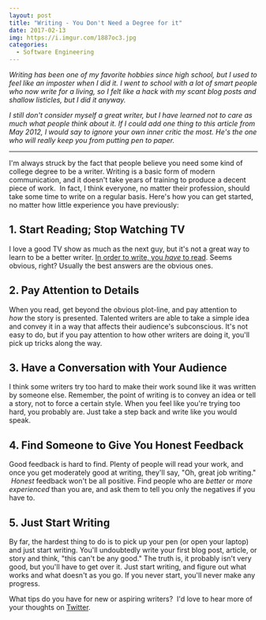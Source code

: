```yaml
---
layout: post
title: "Writing - You Don't Need a Degree for it"
date: 2017-02-13
img: https://i.imgur.com/1887oc3.jpg
categories:
  - Software Engineering
---
```

*Writing has been one of my favorite hobbies since high school, but I used to feel like an imposter  when I did it. I went to school with a lot of smart people who now write for a living, so I felt like a hack with my scant blog posts and shallow listicles, but I did it anyway.*

*I still don't consider myself a great writer, but I have learned not to care as much what people think about it. If I could add one thing to this article from May 2012, I would say to ignore your own inner critic the most. He's the one who will really keep you from putting pen to paper.*

-----

I'm always struck by the fact that people believe you need some kind of college degree to be a writer. Writing is a basic form of modern communication, and it doesn't take years of training to produce a decent piece of work.  In fact, I think everyone, no matter their profession, should take some time to write on a regular basis. Here's how you can get started, no matter how little experience you have previously: 

## 1. Start Reading; Stop Watching TV

I love a good TV show as much as the next guy, but it's not a great way to learn to be a better writer. [In order to write, you _have_ to read](http://www.huffingtonpost.com/mike-hanski/read-more_b_5192754.html). Seems obvious, right? Usually the best answers are the obvious ones. 

## 2. Pay Attention to Details

When you read, get beyond the obvious plot-line, and pay attention to _how_ the story is presented. Talented writers are able to take a simple idea and convey it in a way that affects their audience's subconscious. It's not easy to do, but if you pay attention to how other writers are doing it, you'll pick up tricks along the way.

## 3. Have a Conversation with Your Audience

I think some writers try too hard to make their work sound like it was written by someone else. Remember, the point of writing is to convey an idea or tell a story, not to force a certain style. When you feel like you're trying too hard, you probably are. Just take a step back and write like you would speak.

## 4. Find Someone to Give You Honest Feedback

Good feedback is hard to find. Plenty of people will read your work, and once you get moderately good at writing, they'll say, "Oh, great job writing."  _Honest_ feedback won't be all positive. Find people who are _better_ or _more experienced_ than you are, and ask them to tell you only the negatives if you have to.

## 5. Just Start Writing

By far, the hardest thing to do is to pick up your pen (or open your laptop) and just start writing. You'll undoubtedly write your first blog post, article, or story and think, "this can't be any good." The truth is, it probably isn't very good, but you'll have to get over it. Just start writing, and figure out what works and what doesn't as you go. If you never start, you'll never make any progress.

What tips do you have for new or aspiring writers?  I'd love to hear more of your thoughts on [Twitter](https://twitter.com/KarlLHughes).

